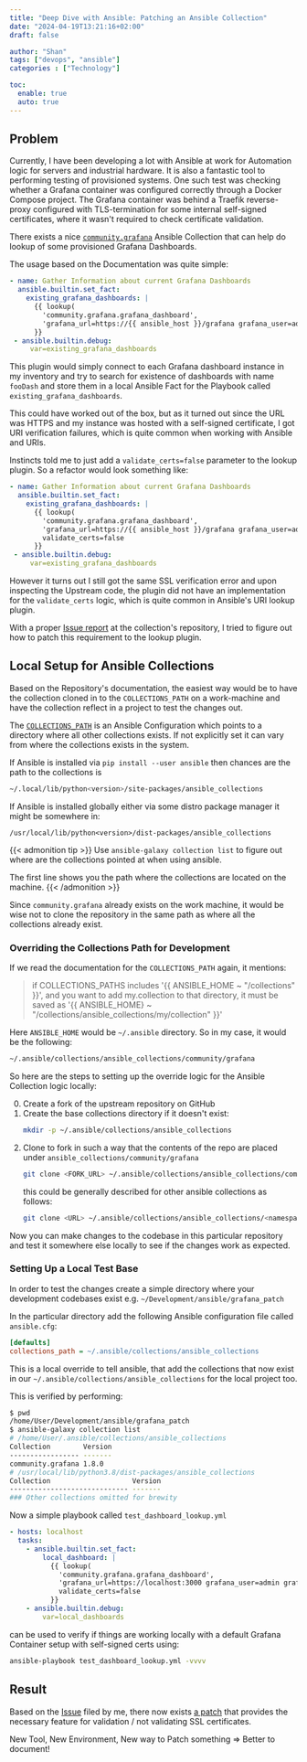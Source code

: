 ```yaml
---
title: "Deep Dive with Ansible: Patching an Ansible Collection"
date: "2024-04-19T13:21:16+02:00"
draft: false

author: "Shan"
tags: ["devops", "ansible"]
categories : ["Technology"]

toc:
  enable: true
  auto: true
---
```

<!--more-->
## Problem

Currently, I have been developing a lot with Ansible at work for Automation logic
for servers and industrial hardware. It is also a fantastic tool to performing testing
of provisioned systems. One such test was checking whether a Grafana container was configured
correctly through a Docker Compose project. The Grafana container was behind a Traefik reverse-proxy
configured with TLS-termination for some internal self-signed certificates, where it wasn't required
to check certificate validation.

There exists a nice [`community.grafana`][1] Ansible Collection that can help do lookup of some
provisioned Grafana Dashboards.

The usage based on the Documentation was quite simple:

```yaml
- name: Gather Information about current Grafana Dashboards
  ansible.builtin.set_fact:
    existing_grafana_dashboards: |
      {{ lookup(
        'community.grafana.grafana_dashboard',
        'grafana_url=https://{{ ansible_host }}/grafana grafana_user=admin grafana_password={{ grafana_admin_pass }} search=fooDash'
      }}
 - ansible.builtin.debug:
     var=existing_grafana_dashboards
```

This plugin would simply connect to each Grafana dashboard instance in my inventory and try to search for existence of dashboards
with name `fooDash` and store them in a local Ansible Fact for the Playbook called `existing_grafana_dashboards`.

This could have worked out of the box, but as it turned out since the URL was HTTPS and my instance was hosted with a self-signed
certificate, I got URI verification failures, which is quite common when working with Ansible and URIs.

Instincts told me to just add a `validate_certs=false` parameter to the lookup plugin. So a refactor would look something like:

```yaml
- name: Gather Information about current Grafana Dashboards
  ansible.builtin.set_fact:
    existing_grafana_dashboards: |
      {{ lookup(
        'community.grafana.grafana_dashboard',
        'grafana_url=https://{{ ansible_host }}/grafana grafana_user=admin grafana_password={{ grafana_admin_pass }} search=fooDash'
        validate_certs=false
      }}
 - ansible.builtin.debug:
     var=existing_grafana_dashboards
```

However it turns out I still got the same SSL verification error and upon inspecting the Upstream code, the plugin did not have an
implementation for the `validate_certs` logic, which is quite common in Ansible's URI lookup plugin.

With a proper [Issue report][2] at the collection's repository, I tried to figure out how to patch this requirement to the lookup plugin.

## Local Setup for Ansible Collections

Based on the Repository's documentation, the easiest way would be to have the collection cloned in to the `COLLECTIONS_PATH` on a work-machine
and have the collection reflect in a project to test the changes out.

The [`COLLECTIONS_PATH`][3] is an Ansible Configuration which points to a directory where all other collections exists. If not explicitly set
it can vary from where the collections exists in the system.

If Ansible is installed via `pip install --user ansible` then chances are the path to the collections is 

```bash
~/.local/lib/python<version>/site-packages/ansible_collections
```

If Ansible is installed globally either via some distro package manager it might be somewhere in:

```
/usr/local/lib/python<version>/dist-packages/ansible_collections
```

{{< admonition tip >}}
Use `ansible-galaxy collection list` to figure out where are the collections pointed at when using ansible.

The first line shows you the path where the collections are located on the machine.
{{< /admonition >}}

Since `community.grafana` already exists on the work machine, it would be wise not to clone the repository in the same path
as where all the collections already exist.

### Overriding the Collections Path for Development

If we read the documentation for the `COLLECTIONS_PATH` again, it mentions:

> if COLLECTIONS_PATHS includes '{{ ANSIBLE_HOME ~ "/collections" }}', and you want to add my.collection to that directory,
> it must be saved as '{{ ANSIBLE_HOME} ~ "/collections/ansible_collections/my/collection" }}'

Here `ANSIBLE_HOME` would be `~/.ansible` directory. So in my case, it would be the following:

```bash
~/.ansible/collections/ansible_collections/community/grafana
```

So here are the steps to setting up the override logic for the Ansible Collection logic locally:

0. Create a fork of the upstream repository on GitHub
1. Create the base collections directory if it doesn't exist:
    ```bash
    mkdir -p ~/.ansible/collections/ansible_collections
    ```
2. Clone to fork in such a way that the contents of the repo are placed under `ansible_collections/community/grafana`
    ```bash
    git clone <FORK_URL> ~/.ansible/collections/ansible_collections/community/grafana
    ```
    this could be generally described for other ansible collections as follows:
   ```bash
   git clone <URL> ~/.ansible/collections/ansible_collections/<namespace>/<collection>
   ```

Now you can make changes to the codebase in this particular repository and test it somewhere else locally to see if the changes
work as expected.

### Setting Up a Local Test Base

In order to test the changes create a simple directory where your development codebases exist e.g. `~/Development/ansible/grafana_patch`

In the particular directory add the following Ansible configuration file called `ansible.cfg`:

```ini
[defaults]
collections_path = ~/.ansible/collections/ansible_collections
```

This is a local override to tell ansible, that add the collections that now exist in our `~/.ansible/collections/ansible_collections`
for the local project too.

This is verified by performing:

```bash
$ pwd
/home/User/Development/ansible/grafana_patch
$ ansible-galaxy collection list
# /home/User/.ansible/collections/ansible_collections
Collection        Version
----------------- -------
community.grafana 1.8.0
# /usr/local/lib/python3.8/dist-packages/ansible_collections
Collection                    Version
----------------------------- -------
### Other collections omitted for brewity
```

Now a simple playbook called `test_dashboard_lookup.yml`

```yaml
- hosts: localhost
  tasks:
    - ansible.builtin.set_fact:
        local_dashboard: |
          {{ lookup(
            'community.grafana.grafana_dashboard',
            'grafana_url=https://localhost:3000 grafana_user=admin grafana_password=admin search=foo',
            validate_certs=false
          }}
    - ansible.builtin.debug:
        var=local_dashboards
```
can be used to verify if things are working locally with a default Grafana Container setup with self-signed certs using:

```bash
ansible-playbook test_dashboard_lookup.yml -vvvv
```

## Result

Based on the [Issue][2] filed by me, there now exists [a patch][4] that provides the necessary feature for validation / not validating
SSL certificates.

New Tool, New Environment, New way to Patch something => Better to document!


[1]: https://github.com/ansible-collections/community.grafana
[2]: https://github.com/ansible-collections/community.grafana/issues/346
[3]: https://docs.ansible.com/ansible/latest/reference_appendices/config.html#collections-paths
[4]: https://github.com/ansible-collections/community.grafana/pull/356
